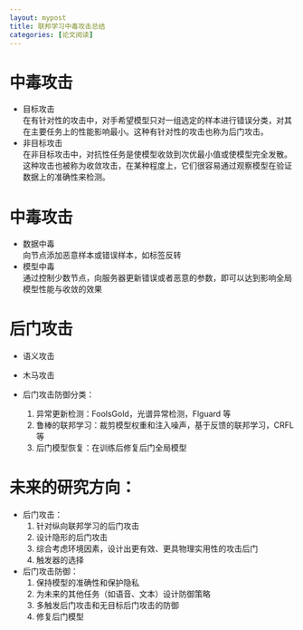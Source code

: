 ```yaml
---
layout: mypost
title: 联邦学习中毒攻击总结
categories: [论文阅读]
---
```


# 中毒攻击

+ 目标攻击  
在有针对性的攻击中，对手希望模型只对一组选定的样本进行错误分类，对其在主要任务上的性能影响最小。这种有针对性的攻击也称为后门攻击。
+ 非目标攻击  
在非目标攻击中，对抗性任务是使模型收敛到次优最小值或使模型完全发散。 这种攻击也被称为收敛攻击，在某种程度上，它们很容易通过观察模型在验证数据上的准确性来检测。

# 中毒攻击

+ 数据中毒  
向节点添加恶意样本或错误样本，如标签反转
+ 模型中毒  
通过控制少数节点，向服务器更新错误或者恶意的参数，即可以达到影响全局模型性能与收敛的效果

# 后门攻击

+ 语义攻击
+ 木马攻击

+ 后门攻击防御分类：
  1. 异常更新检测：FoolsGold，光谱异常检测，Flguard 等
  2. 鲁棒的联邦学习：裁剪模型权重和注入噪声，基于反馈的联邦学习，CRFL 等
  3. 后门模型恢复：在训练后修复后门全局模型

# 未来的研究方向：
+ 后门攻击：
  1. 针对纵向联邦学习的后门攻击
  2. 设计隐形的后门攻击
  3. 综合考虑环境因素，设计出更有效、更具物理实用性的攻击后门
  4. 触发器的选择
+ 后门攻击防御：
  1. 保持模型的准确性和保护隐私
  2. 为未来的其他任务（如语音、文本）设计防御策略
  3. 多触发后门攻击和无目标后门攻击的防御
  4. 修复后门模型
